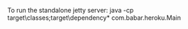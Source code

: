 To run the standalone jetty server:
java -cp target\classes;target\dependency\* com.babar.heroku.Main
